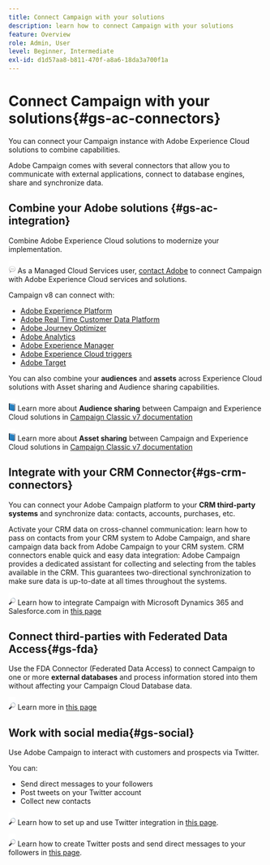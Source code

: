 ```yaml
---
title: Connect Campaign with your solutions
description: learn how to connect Campaign with your solutions
feature: Overview
role: Admin, User
level: Beginner, Intermediate
exl-id: d1d57aa8-b811-470f-a8a6-18da3a700f1a
---
```

# Connect Campaign with your solutions{#gs-ac-connectors}

You can connect your Campaign instance with Adobe Experience Cloud solutions to combine capabilities.

Adobe Campaign comes with several connectors that allow you to communicate with external applications, connect to database engines, share and synchronize data.

## Combine your Adobe solutions {#gs-ac-integration}

Combine Adobe Experience Cloud solutions to modernize your implementation. 

![](../assets/do-not-localize/speech.png)  As a Managed Cloud Services user, [contact Adobe](../start/campaign-faq.md#support) to connect Campaign with Adobe Experience Cloud services and solutions.

Campaign v8 can connect with:

* [Adobe Experience Platform](../connect/ac-aep.md)
* [Adobe Real Time Customer Data Platform](../connect/ac-rtcdp.md)
* [Adobe Journey Optimizer](../connect/ac-ajo.md)    
* [Adobe Analytics](../connect/ac-aa.md)
* [Adobe Experience Manager](../connect/ac-aem.md)
* [Adobe Experience Cloud triggers](../connect/ac-triggers.md)
* [Adobe Target](../connect/ac-at.md)

You can also combine your **audiences** and **assets** across Experience Cloud solutions with Asset sharing and Audience sharing capabilities.

![](../assets/do-not-localize/book.png) Learn more about **Audience sharing** between Campaign and Experience Cloud solutions in [Campaign Classic v7 documentation](https://experienceleague.adobe.com/docs/campaign-classic/using/integrating-with-adobe-experience-cloud/audience-sharing/sharing-audiences-with-adobe-experience-cloud.html?lang=en#integrating-with-adobe-experience-cloud)

![](../assets/do-not-localize/book.png) Learn more about **Asset sharing** between Campaign and Experience Cloud solutions in [Campaign Classic v7 documentation](https://experienceleague.adobe.com/docs/campaign-classic/using/integrating-with-adobe-experience-cloud/asset-sharing/sharing-assets-with-adobe-experience-cloud.html?lang=en#integrating-with-adobe-experience-cloud)

## Integrate with your CRM Connector{#gs-crm-connectors}

You can connect your Adobe Campaign platform to your **CRM third-party systems** and synchronize data: contacts, accounts, purchases, etc. 

Activate your CRM data on cross-channel communication: learn how to pass on contacts from your CRM system to Adobe Campaign, and share campaign data back from Adobe Campaign to your CRM system.
CRM connectors enable quick and easy data integration: Adobe Campaign provides a dedicated assistant for collecting and selecting from the tables available in the CRM. This guarantees two-directional synchronization to make sure data is up-to-date at all times throughout the systems.

![](../assets/do-not-localize/glass.png) Learn how to integrate Campaign with Microsoft Dynamics 365 and Salesforce.com in [this page](crm.md)

## Connect third-parties with Federated Data Access{#gs-fda}

Use the FDA Connector (Federated Data Access) to connect Campaign to one or more **external databases** and process information stored into them without affecting your Campaign Cloud Database data.

![](../assets/do-not-localize/glass.png) Learn more in [this page](fda.md)

## Work with social media{#gs-social}

Use Adobe Campaign to interact with customers and prospects via Twitter. 

You can:

* Send direct messages to your followers
* Post tweets on your Twitter account
* Collect new contacts

![](../assets/do-not-localize/glass.png) Learn how to set up and use Twitter integration in [this page](../connect/ac-tw.md).

![](../assets/do-not-localize/glass.png) Learn how to create Twitter posts and send direct messages to your followers in [this page](../send/twitter.md).
